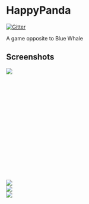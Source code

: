 # HappyPanda

[![Gitter](https://badges.gitter.im/BashMug/HappyPanda.svg)](https://gitter.im/BashMug/HappyPanda?utm_source=badge&utm_medium=badge&utm_campaign=pr-badge)

A game opposite to Blue Whale

## Screenshots

<div style="height: 300px;">
 <div  style=" height:100%; width:100%;"><img src="/Docs/Screenshots/Screenshot_1509038977.png"></div>
 <div><img src="/Docs/Screenshots/layout-2017-10-26-230457.png"></div>
 <div><img src="/Docs/Screenshots/Screenshot_1509038985.png"></div>
 <div><img src="/Docs/Screenshots/layout-2017-10-26-230046.png"></div>
</div>